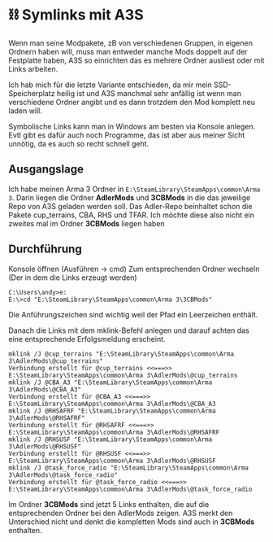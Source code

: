 # ⛓️ Symlinks mit A3S

Wenn man seine Modpakete, zB von verschiedenen Gruppen, in eigenen Ordnern haben will, muss man entweder manche Mods doppelt auf der Festplatte haben, A3S so einrichten das es mehrere Ordner ausliest oder mit Links arbeiten.  

Ich hab mich für die letzte Variante entschieden, da mir mein SSD-Speicherplatz heilig ist und A3S manchmal sehr anfällig ist wenn man verschiedene Ordner angibt und es dann trotzdem den Mod komplett neu laden will.  

Symbolische Links kann man in Windows am besten via Konsole anlegen. Evtl gibt es dafür auch noch Programme, das ist aber aus meiner Sicht unnötig, da es auch so recht schnell geht.  

## Ausgangslage

Ich habe meinen Arma 3 Ordner in `E:\SteamLibrary\SteamApps\common\Arma 3`.
Darin liegen die Ordner **AdlerMods** und **3CBMods** in die das jeweilige Repo von A3S geladen werden soll.
Das Adler-Repo beinhaltet schon die Pakete cup_terrains, CBA, RHS und TFAR. Ich möchte diese also nicht ein zweites mal im Ordner **3CBMods** liegen haben

## Durchführung

Konsole öffnen (Ausführen -> cmd)
Zum entsprechenden Ordner wechseln (Der in dem die Links erzeugt werden)

```
C:\Users\andy>e:
E:\>cd "E:\SteamLibrary\SteamApps\common\Arma 3\3CBMods"
```

Die Anführungszeichen sind wichtig weil der Pfad ein Leerzeichen enthält.

Danach die Links mit dem mklink-Befehl anlegen und darauf achten das eine entsprechende Erfolgsmeldung erscheint.

```
mklink /J @cup_terrains "E:\SteamLibrary\SteamApps\common\Arma 3\AdlerMods\@cup_terrains"
Verbindung erstellt für @cup_terrains <<===>> E:\SteamLibrary\SteamApps\common\Arma 3\AdlerMods\@cup_terrains
mklink /J @CBA_A3 "E:\SteamLibrary\SteamApps\common\Arma 3\AdlerMods\@CBA_A3"
Verbindung erstellt für @CBA_A3 <<===>> E:\SteamLibrary\SteamApps\common\Arma 3\AdlerMods\@CBA_A3
mklink /J @RHSAFRF "E:\SteamLibrary\SteamApps\common\Arma 3\AdlerMods\@RHSAFRF"
Verbindung erstellt für @RHSAFRF <<===>> E:\SteamLibrary\SteamApps\common\Arma 3\AdlerMods\@RHSAFRF
mklink /J @RHSUSF "E:\SteamLibrary\SteamApps\common\Arma 3\AdlerMods\@RHSUSF"
Verbindung erstellt für @RHSUSF <<===>> E:\SteamLibrary\SteamApps\common\Arma 3\AdlerMods\@RHSUSF
mklink /J @task_force_radio "E:\SteamLibrary\SteamApps\common\Arma 3\AdlerMods\@task_force_radio"
Verbindung erstellt für @task_force_radio <<===>> E:\SteamLibrary\SteamApps\common\Arma 3\AdlerMods\@task_force_radio
```

Im Ordner **3CBMods** sind jetzt 5 Links enthalten, die auf die entsprechenden Ordner bei den AdlerMods zeigen. A3S merkt den Unterschied nicht und denkt die kompletten Mods sind auch in **3CBMods** enthalten.